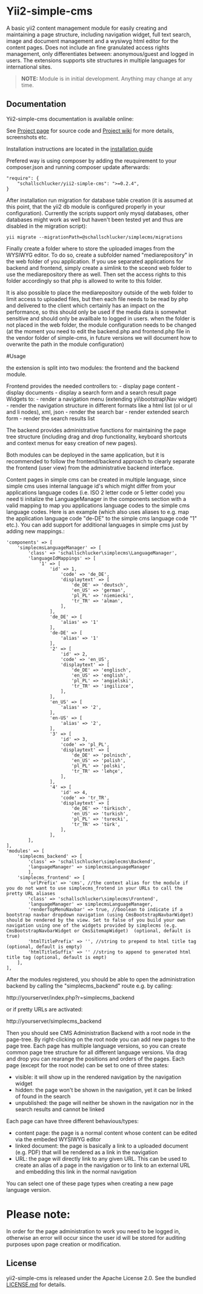# Yii2-simple-cms
A basic yii2 content management module for easily creating and maintaining a page structure, including navigation widget, full text search, image and document management and a wysiwyg html editor for the content pages.
Does not include an fine granulated access rights management, only differentiates between: anonymous/guest and logged in users. 
The extensions supports site structures in multiple languages for international sites.

> **NOTE:** Module is in initial development. Anything may change at any time.

## Documentation

Yii2-simple-cms documentation is available online: 

See [Project page](https://github.com/pkerspe/yii2-simple-cms) for source code
and [Project wiki](https://github.com/pkerspe/yii2-simple-cms/wiki) for more details, screenshots etc.

Installation instructions are located in the [installation guide](https://github.com/pkerspe/yii2-simple-cms/wiki)

Prefered way is using composer by adding the reuquirement to your composer.json and running composer update afterwards:

    "require": {
        "schallschlucker/yii2-simple-cms": ">=0.2.4",
    }


After installation run migration for database table creation (it is assumed at this point, that the yii2 db module is configured properly in your configuration). Currently the scripts support only mysql databases, other databases might work as well but haven't been tested yet and thus are disabled in the migration script):

	yii migrate --migrationPath=@schallschlucker/simplecms/migrations

Finally create a folder where to store the uploaded images from the WYSIWYG editor. To do so, create a subfolder named "mediarepository" in the web folder of you application. If you use separated applications for backend and frontend, simply create a simlink to the sceond web folder to use the mediarepository there as well.
Then set the access rights to this folder accordingly so that php is allowed to write to this folder.

It is also possible to place the mediarepository outside of the web folder to limit access to uploaded files, but then each file needs to be read by php and delivered to the client which certainly has an impact on the performance, so this should only be used if the media data is somewhat sensitive and should only be availbale to logged in users.
when the folder is not placed in the web folder, the module configuration needs to be changed (at the moment you need to edit the backend.php and frontend.php file in the vendor folder of simple-cms, in future versions we will document how to overwrite the path in the module configuration)

#Usage

the extension is split into two modules: the frontend and the backend module.

Frontend provides the needed controllers to: - display page content - display documents - display a search form and a search result page Widgets to: - render a navigation menu (extending yii\bootstrap\Nav widget) - render the navigation structure in different formats like a html list (ol or ul and li nodes), xml, json - render the search bar - render extended search form - render the search results list

The backend provides administrative functions for maintaining the page tree structure (including drag and drop functionality, keyboard shortcuts and context menus for easy creation of new pages).

Both modules can be deployed in the same application, but it is recommended to follow the frontend/backend approach to clearly separate the frontend (user view) from the administrative backend interface.

Content pages in simple cms can be created in multiple language, since simple cms uses internal language id's which might differ from your applications language codes (i.e. ISO 2 letter code or 5 letter code) you need ti initalize the LanguageManager in the components section with a valid mapping to map you applications language codes to the simple cms language codes. Here is an example (which also uses aliases to e.g. map the application language code "de-DE" to the simple cms language code "1" etc.). You can add support for additional languages in simple cms just by adding new mappings.:

	'components' => [
		'simplecmsLanguageManager' => [
        	'class' => 'schallschlucker\simplecms\LanguageManager',
        	'languageIdMappings' => [
	            '1' => [
				    'id' => 1,
	                	'code' => 'de_DE', 
		                'displaytext' => [
	    	                'de_DE' => 'deutsch', 
	        	            'en_US' => 'german',
	            	        'pl_PL' => 'niemiecki',
	                	    'tr_TR' => 'alman',
		                ],
	    	        ],
	                'de_DE' => [
	                    'alias' => '1'
	                ],
	                'de-DE' => [
	                	'alias' => '1'
		            ],
	    	        '2' => [
	        	        'id' => 2,
				        'code' => 'en_US', 
	            	    'displaytext' => [
	                	   	'de_DE' => 'englisch', 
	                    	'en_US' => 'english',
		                    'pl_PL' => 'angielski',
	    	                'tr_TR' => 'ingilizce',
	        	        ],
	            	],
	                'en_US' => [
	                    'alias' => '2',
	                ],
	                'en-US' => [
	    	            'alias' => '2',
	        	    ],
	            	'3' => [
						'id' => 3,
	                	'code' => 'pl_PL', 
		                'displaytext' => [
	    	                'de_DE' => 'polnisch', 
	        	            'en_US' => 'polish',
	            	        'pl_PL' => 'polski',
	                	    'tr_TR' => 'lehçe',
		                ],
	    	        ],
	        	    '4' => [
	            	    'id' => 4,
						'code' => 'tr_TR', 
	                	'displaytext' => [
	                    	'de_DE' => 'türkisch', 
		                    'en_US' => 'turkish',
	    	                'pl_PL' => 'turecki',
	        	            'tr_TR' => 'türk',
	            	    ],
	            	],
        	],
	],
	'modules' => [
		'simplecms_backend' => [
	        'class' => 'schallschlucker\simplecms\Backend',
			'languageManager' => simplecmsLanguageManager
	        ],
		'simplecms_frontend' => [
			'urlPrefix' => 'cms', //the context alias for the module if you do not want to use simplecms_frotend in your URLs to call the pretty URL aliases
	        'class' => 'schallschlucker\simplecms\Frontend',
			'languageManager' => simplecmsLanguageManager,
			'renderTopMenuNavbar' => true, //boolean to indicate if a bootstrap navbar dropdown navigation (using CmsBootstrapNavbarWidget) should be rendered by the view. Set to false of you build your own navigation using one of the widgets provided by simplecms (e.g. CmsBootstrapNavbarWidget or CmsSitemapWidget)  (optional, default is true)
			'htmlTitlePrefix' => '', //string to prepend to html title tag (optional, default is empty)
			'htmlTitleSuffix' => '' //string to append to generated html title tag (optional, default is empt)
	    ],
	],

After the modules registered, you should be able to open the administration backend by calling the "simplecms_backend" route e.g. by calling:

http://yourserver/index.php?r=simplecms_backend

or if pretty URLs are activated:

http://yourserver/simplecms_backend

Then you should see CMS Administration Backend with a root node in the page-tree.
By right-clicking on the root node you can add new pages to the page tree.
Each page has multiple language versions, so you can create common page tree structure for all different language versions.
Via drag and drop you can rearange the positions and orders of the pages.
Each page (except for the root node) can be set to one of three states:
- visible: it will show up in the rendered navigation by the navigation widget
- hidden: the page won't be shown in the navigation, yet it can be linked of found in the search
- unpublished: the page will neither be shown in the navigation nor in the search results and cannot be linked

Each page can have three different behavious/types:
- content page: the page is a normal content whose content can be edited via the embeded WYSIWYG editor
- linked document: the page is basically a link to a uploaded document (e.g. PDF) that will be rendered as a link in the navigation
- URL: the page will directly link to any given URL. This can be used to create an alias of a page in the navigation or to link to an external URL and embedding this link in the normal navigation

You can select one of these page types when creating a new page language version.



# Please note:
In order for the page administration to work you need to be logged in, otherwise an error will occur since the user id will be stored for auditing purposes upon page creation or modification.

## License

yii2-simple-cms is released under the Apache License 2.0. See the bundled [LICENSE.md](LICENSE.md) for details.
